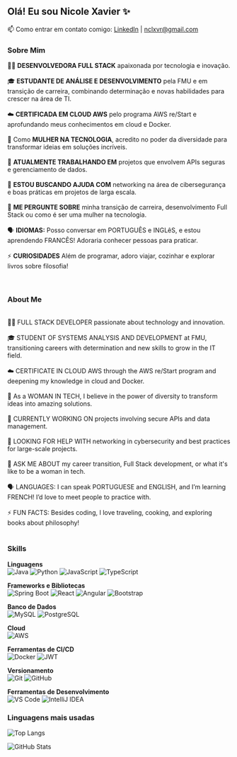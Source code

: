 ## Olá! Eu sou Nicole Xavier ✨  
📫 Como entrar em contato comigo: [LinkedIn](https://linkedin.com/in/nicole-xavier-sp) | nclxvr@gmail.com  

### Sobre Mim  

👩‍💻 **DESENVOLVEDORA FULL STACK** apaixonada por tecnologia e inovação. <br> 
<br> 
🎓 **ESTUDANTE DE ANÁLISE E DESENVOLVIMENTO** pela FMU e em transição de carreira, combinando determinação e novas habilidades para crescer na área de TI. <br>
<br> 
☁️ **CERTIFICADA EM CLOUD AWS** pelo programa AWS re/Start e aprofundando meus conhecimentos em cloud e Docker. <br>
<br> 
🌟 Como **MULHER NA TECNOLOGIA**, acredito no poder da diversidade para transformar ideias em soluções incríveis. <br>
<br> 
🔭 **ATUALMENTE TRABALHANDO EM** projetos que envolvem APIs seguras e gerenciamento de dados. <br>
<br> 
🤔 **ESTOU BUSCANDO AJUDA COM** networking na área de cibersegurança e boas práticas em projetos de larga escala. <br>
<br> 
💬 **ME PERGUNTE SOBRE** minha transição de carreira, desenvolvimento Full Stack ou como é ser uma mulher na tecnologia. <br>
<br> 
🗣️ **IDIOMAS:** Posso conversar em PORTUGUÊS e INGLêS, e estou aprendendo FRANCÊS! Adoraria conhecer pessoas para praticar. <br>
<br> 
⚡ **CURIOSIDADES** Além de programar, adoro viajar, cozinhar e explorar livros sobre filosofia! <br>
 <br>
 <br> 
### About Me
 <br>
👩‍💻 FULL STACK DEVELOPER passionate about technology and innovation. <br>
<br> 
🎓 STUDENT OF SYSTEMS ANALYSIS AND DEVELOPMENT at FMU, transitioning careers with determination and new skills to grow in the IT field. <br>
<br> 
☁️ CERTIFICATE IN CLOUD AWS through the AWS re/Start program and deepening my knowledge in cloud and Docker. <br>
<br> 
🌟 As a WOMAN IN TECH, I believe in the power of diversity to transform ideas into amazing solutions. <br>
<br> 
🔭 CURRENTLY WORKING ON projects involving secure APIs and data management. <br>
<br> 
🤔 LOOKING FOR HELP WITH networking in cybersecurity and best practices for large-scale projects. <br>
<br> 
💬 ASK ME ABOUT my career transition, Full Stack development, or what it's like to be a woman in tech. <br>
<br> 
🗣️ LANGUAGES: I can speak PORTUGUESE and ENGLISH, and I’m learning FRENCH! I’d love to meet people to practice with. <br>
<br> 
⚡ FUN FACTS: Besides coding, I love traveling, cooking, and exploring books about philosophy! <br>
<br> 


### **Skills**  
**Linguagens**  
![Java](https://img.shields.io/badge/Java-007396?style=flat&logo=java&logoColor=white) ![Python](https://img.shields.io/badge/Python-3776AB?style=flat&logo=python&logoColor=white) ![JavaScript](https://img.shields.io/badge/JavaScript-F7DF1E?style=flat&logo=javascript&logoColor=black) ![TypeScript](https://img.shields.io/badge/TypeScript-3178C6?style=flat&logo=typescript&logoColor=white)

**Frameworks e Bibliotecas**  
![Spring Boot](https://img.shields.io/badge/Spring_Boot-6DB33F?style=flat&logo=springboot&logoColor=white) ![React](https://img.shields.io/badge/React-61DAFB?style=flat&logo=react&logoColor=black) ![Angular](https://img.shields.io/badge/Angular-DD0031?style=flat&logo=angular&logoColor=white) ![Bootstrap](https://img.shields.io/badge/Bootstrap-563D7C?style=flat&logo=bootstrap&logoColor=white)

**Banco de Dados**  
![MySQL](https://img.shields.io/badge/MySQL-4479A1?style=flat&logo=mysql&logoColor=white) ![PostgreSQL](https://img.shields.io/badge/PostgreSQL-336791?style=flat&logo=postgresql&logoColor=white) 

**Cloud**  
![AWS](https://img.shields.io/badge/Amazon_AWS-232F3E?style=flat&logo=amazonaws&logoColor=white)

**Ferramentas de CI/CD**  
![Docker](https://img.shields.io/badge/Docker-2496ED?style=flat&logo=docker&logoColor=white) ![JWT](https://img.shields.io/badge/JWT-000000?style=flat&logo=json-web-tokens&logoColor=white)

**Versionamento**  
![Git](https://img.shields.io/badge/Git-F05032?style=flat&logo=git&logoColor=white) ![GitHub](https://img.shields.io/badge/GitHub-181717?style=flat&logo=github&logoColor=white)

**Ferramentas de Desenvolvimento**  
![VS Code](https://img.shields.io/badge/VS_Code-007ACC?style=flat&logo=visualstudiocode&logoColor=white) ![IntelliJ IDEA](https://img.shields.io/badge/IntelliJ_IDEA-000000?style=flat&logo=intellijidea&logoColor=white)  


### Linguagens mais usadas
![Top Langs](https://github-readme-stats.vercel.app/api/top-langs/?username=NicXavier&layout=compact&theme=dark)

![GitHub Stats](https://github-readme-stats.vercel.app/api?username=NicXavier&show_icons=true&theme=dark)




                


